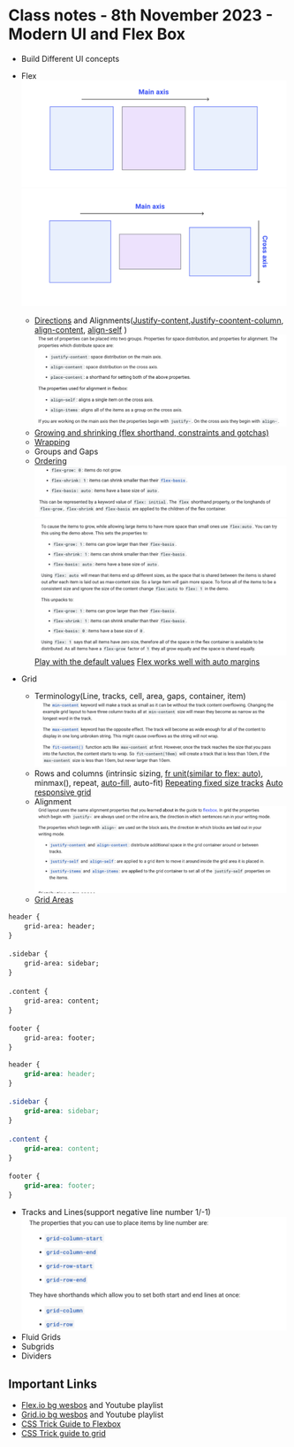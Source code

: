 # Class notes - 8th November 2023 - Modern UI and Flex Box

- Build Different UI concepts
- Flex
![Alt text](image-14.png)
![Alt text](image-15.png)
  - [Directions](https://codepen.io/web-dot-dev/pen/bGgKNXq) and Alignments([Justify-content](https://codepen.io/web-dot-dev/pen/JjERpGb),[Justify-coontent-column](https://codepen.io/setemiojo/pen/bGzKKam), [align-content](https://codepen.io/web-dot-dev/pen/poREawo), [align-self](https://codepen.io/web-dot-dev/pen/RwKGQee) )
![Alt text](image-18.png)
  - [Growing and shrinking (flex shorthand, constraints and gotchas)](https://codepen.io/web-dot-dev/pen/LYxRebE)
  - [Wrapping](https://codepen.io/web-dot-dev/pen/WNRGdNZ)
  - Groups and Gaps
  - [Ordering](https://codepen.io/web-dot-dev/pen/NWdRXoL)
![Alt text](image-16.png)
![Alt text](image-17.png)
[Play with the default values](https://codepen.io/web-dot-dev/pen/LYxRebE)
[Flex works well with auto margins](https://codepen.io/web-dot-dev/pen/poRELbR)

- Grid
  - Terminology(Line, tracks, cell, area, gaps, container, item)
![Alt text](image-19.png)
  - Rows and columns (intrinsic sizing, [fr unit(similar to flex: auto)](https://codepen.io/web-dot-dev/pen/vYgyXNE), minmax(), repeat, [auto-fill](https://codepen.io/web-dot-dev/pen/MWJbbNe), auto-fit)
[Repeating fixed size tracks](https://codepen.io/web-dot-dev/pen/XWpNjgO)
[Auto responsive grid](https://codepen.io/web-dot-dev/pen/OJWbRax)
  - Alignment
![Alt text](image-20.png)
  - [Grid Areas](https://codepen.io/web-dot-dev/pen/oNBYepg)

```html
header {
    grid-area: header;
}

.sidebar {
    grid-area: sidebar;
}

.content {
    grid-area: content;
}

footer {
    grid-area: footer;
}
```

```css
header {
    grid-area: header;
}

.sidebar {
    grid-area: sidebar;
}

.content {
    grid-area: content;
}

footer {
    grid-area: footer;
}
```

- Tracks and Lines(support negative line number 1/-1)
![Alt text](image-21.png)
- Fluid Grids
- Subgrids
- Dividers

## Important Links

- [Flex.io bg wesbos](https://flex.io) and Youtube playlist
- [Grid.io bg wesbos](https://flex.io) and Youtube playlist
- [CSS Trick Guide to Flexbox](https://css-tricks.com/snippets/css/a-guide-to-flexbox/)
- [CSS Trick guide to grid](https://css-tricks.com/snippets/css/complete-guide-grid/)
